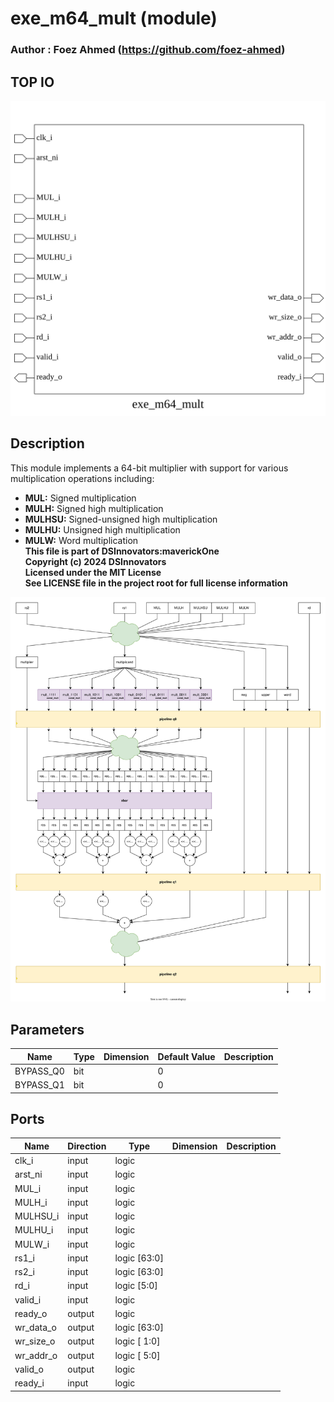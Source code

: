 # exe_m64_mult (module)

### Author : Foez Ahmed (https://github.com/foez-ahmed)

## TOP IO
<img src="./exe_m64_mult_top.svg">

## Description

This module implements a 64-bit multiplier with support for various multiplication operations
including:
- **MUL:** Signed multiplication
- **MULH:** Signed high multiplication
- **MULHSU:** Signed-unsigned high multiplication
- **MULHU:** Unsigned high multiplication
- **MULW:** Word multiplication
<br>**This file is part of DSInnovators:maverickOne**
<br>**Copyright (c) 2024 DSInnovators**
<br>**Licensed under the MIT License**
<br>**See LICENSE file in the project root for full license information**

<img src="./exe_m64_mult_des.svg">

## Parameters
|Name|Type|Dimension|Default Value|Description|
|-|-|-|-|-|
|BYPASS_Q0|bit||0||
|BYPASS_Q1|bit||0||

## Ports
|Name|Direction|Type|Dimension|Description|
|-|-|-|-|-|
|clk_i|input|logic|||
|arst_ni|input|logic|||
|MUL_i|input|logic|||
|MULH_i|input|logic|||
|MULHSU_i|input|logic|||
|MULHU_i|input|logic|||
|MULW_i|input|logic|||
|rs1_i|input|logic [63:0]|||
|rs2_i|input|logic [63:0]|||
|rd_i|input|logic [5:0]|||
|valid_i|input|logic|||
|ready_o|output|logic|||
|wr_data_o|output|logic [63:0]|||
|wr_size_o|output|logic [ 1:0]|||
|wr_addr_o|output|logic [ 5:0]|||
|valid_o|output|logic|||
|ready_i|input|logic|||
